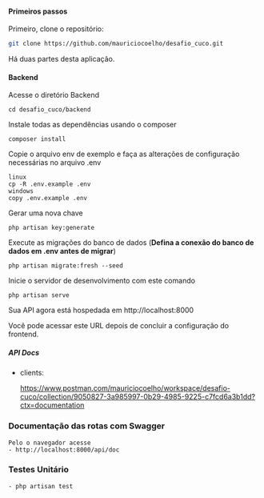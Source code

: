 #### Primeiros passos

Primeiro, clone o repositório:

```bash
git clone https://github.com/mauriciocoelho/desafio_cuco.git
```

Há duas partes desta aplicação.

#### Backend

Acesse o diretório Backend

    cd desafio_cuco/backend


Instale todas as dependências usando o composer

    composer install

Copie o arquivo env de exemplo e faça as alterações de configuração necessárias no arquivo .env

    linux
    cp -R .env.example .env
    windows
    copy .env.example .env

Gerar uma nova chave

    php artisan key:generate

Execute as migrações do banco de dados
(**Defina a conexão do banco de dados em .env antes de migrar**)

    php artisan migrate:fresh --seed

Inicie o servidor de desenvolvimento com este comando

    php artisan serve

Sua API agora está hospedada em http://localhost:8000


Você pode acessar este URL depois de concluir a configuração do frontend.

##### API Docs

- clients:

  https://www.postman.com/mauriciocoelho/workspace/desafio-cuco/collection/9050827-3a985997-0b29-4985-9225-c7fcd6a3b1dd?ctx=documentation

### Documentação das rotas com Swagger
```
Pelo o navegador acesse
- http://localhost:8000/api/doc
```

### Testes Unitário
```
- php artisan test
```

